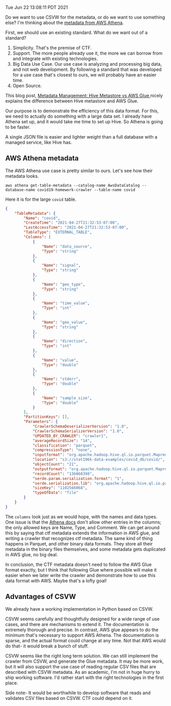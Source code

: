 Tue Jun 22 13:08:11 PDT 2021

Do we want to use CSVW for the metadata, or do we want to use something else?
I'm thinking about the [metadata from AWS Athena](https://docs.aws.amazon.com/athena/latest/ug/datastores-hive-cli.html#datastores-hive-cli-showing-details-of-a-table).

First, we should use an existing standard.
What do we want out of a standard?

1. Simplicity. That's the premise of CTF.
2. Support. The more people already use it, the more we can borrow from and integrate with existing technologies.
3. Big Data Use Case. Our use case is analyzing and processing big data, and not web development. By following a standard that was developed for a use case that's closest to ours, we will probably have an easier time.
4. Open Source.


This blog post, [Metadata Management: Hive Metastore vs AWS Glue
](https://lakefs.io/metadata-management-hive-metastore-vs-aws-glue/) nicely explains the difference between Hive metastore and AWS Glue.

Our purpose is to demonstrate the efficiency of this data format.
For this, we need to actually do something with a large data set.
I already have Athena set up, and it would take me time to set up Hive.
So Athena is going to be faster.

A single JSON file is easier and lighter weight than a full database with a managed service, like Hive has.


## AWS Athena metadata

The AWS Athena use case is pretty similar to ours.
Let's see how their metadata looks.

```
aws athena get-table-metadata --catalog-name AwsDataCatalog --database-name covid19-homework-crawler --table-name covid
```

Here it is for the large `covid` table.

```json
{
    "TableMetadata": {
        "Name": "covid",
        "CreateTime": "2021-04-27T21:32:53-07:00",
        "LastAccessTime": "2021-04-27T21:32:53-07:00",
        "TableType": "EXTERNAL_TABLE",
        "Columns": [
            {
                "Name": "data_source",
                "Type": "string"
            },
            {
                "Name": "signal",
                "Type": "string"
            },
            {
                "Name": "geo_type",
                "Type": "string"
            },
            {
                "Name": "time_value",
                "Type": "int"
            },
            {
                "Name": "geo_value",
                "Type": "string"
            },
            {
                "Name": "direction",
                "Type": "int"
            },
            {
                "Name": "value",
                "Type": "double"
            },
            {
                "Name": "stderr",
                "Type": "double"
            },
            {
                "Name": "sample_size",
                "Type": "double"
            }
        ],
        "PartitionKeys": [],
        "Parameters": {
            "CrawlerSchemaDeserializerVersion": "1.0",
            "CrawlerSchemaSerializerVersion": "1.0",
            "UPDATED_BY_CRAWLER": "crawler1",
            "averageRecordSize": "14",
            "classification": "parquet",
            "compressionType": "none",
            "inputformat": "org.apache.hadoop.hive.ql.io.parquet.MapredParquetInputFormat",
            "location": "s3://stat196k-data-examples/covid_db/covid/",
            "objectCount": "21",
            "outputformat": "org.apache.hadoop.hive.ql.io.parquet.MapredParquetOutputFormat",
            "recordCount": "136060398",
            "serde.param.serialization.format": "1",
            "serde.serialization.lib": "org.apache.hadoop.hive.ql.io.parquet.serde.ParquetHiveSerDe",
            "sizeKey": "1102566068",
            "typeOfData": "file"
        }
    }
}
```


The `columns` look just as we would hope, with the names and data types.
One issue is that the [Athena docs](https://awscli.amazonaws.com/v2/documentation/api/latest/reference/athena/get-table-metadata.html) don't allow other entries in the columns; the only allowed keys are Name, Type, and Comment.
We can get around this by saying that ctf metadata extends the information in AWS glue, and writing a crawler that recognizes ctf metadata.
The same kind of thing happens in Parquet, and other binary data formats.
They store all their metadata in the binary files themselves, and some metadata gets duplicated in AWS glue, no big deal.

In conclusion, the CTF metadata doesn't need to follow the AWS Glue format exactly, but I think that following Glue where possible will make it easier when we later write the crawler and demonstrate how to use this data format with AWS.
Maybe that's a lofty goal!


## Advantages of CSVW

We already have a working implementation in Python based on CSVW.

CSVW seems carefully and thoughtfully designed for a wide range of use cases, and there are mechanisms to extend it.
The documentation is extremely thorough and precise.
In contrast, AWS glue appears to do the minimum that's necessary to support AWS Athena.
The documentation is sparse, and the actual format could change at any time.
Not that AWS would do that- it would break a bunch of stuff.

CSVW seems like the right long term solution.
We can still implement the crawler from CSVW, and generate the Glue metadata.
It may be more work, but it will also support the use case of reading regular CSV files that are described with CSVW metadata.
As an academic, I'm not in huge hurry to ship working software.
I'd rather start with the right technologies in the first place.

Side note-
It would be worthwhile to develop software that reads and validates CSV files based on CSVW.
CTF could depend on it.
